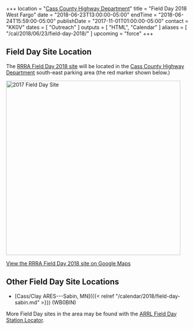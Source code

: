 +++
location = "[Cass County Highway Department](/places/cass-county-highway-department/)"
title = "Field Day 2018 West Fargo"
date = "2018-06-23T13:00:00-05:00"
endTime = "2018-06-24T15:59:00-05:00"
publishDate = "2017-11-01T01:00:00-05:00"
contact = "KK0V"
dates = [ "Outreach" ]
outputs = [ "HTML", "Calendar" ]
aliases = [ "/cal/2018/06/23/field-day-2018/" ]
upcoming = "force"
+++
## Field Day Site Location

The [RRRA Field Day 2018 site](https://www.google.com/maps/place/46%C2%B052'28.9%22N+96%C2%B055'10.3%22W/@46.8747819,-96.9205021,1303m/data=!3m1!1e3!4m5!3m4!1s0x0:0x0!8m2!3d46.874694!4d-96.919525?hl=en-US) will be located in the
[Cass County Highway Department](/places/cass-county-highway-department/)
south-east parking area (the red marker shown below.)

<a data-flickr-embed="true" href="https://www.flickr.com/photos/147076354@N03/34609732591/in/dateposted-public/" title="2017 Field Day Site"><img src="https://c1.staticflickr.com/5/4172/34609732591_016d02837b_o.jpg" width="474" height="474" alt="2017 Field Day Site"></a><script async src="//embedr.flickr.com/assets/client-code.js" charset="utf-8"></script>

[View the RRRA Field Day 2018 site on Google Maps](https://www.google.com/maps/place/46%C2%B052'28.9%22N+96%C2%B055'10.3%22W/@46.8747819,-96.9205021,1303m/data=!3m1!1e3!4m5!3m4!1s0x0:0x0!8m2!3d46.874694!4d-96.919525?hl=en-US)

## Other Field Day Site Locations

* [Cass/Clay ARES---Sabin, MN]({{< relref "/calendar/2018/field-day-sabin.md" >}}) (WB0BIN)

More Field Day sites in the area may be found with the 
[ARRL Field Day Station Locator](http://www.arrl.org/field-day-locator).
